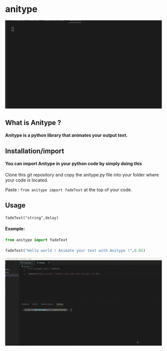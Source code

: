# anitype #
![](https://github.com/lObst3rr0r/anitype/blob/main/examples%20gif/ex1.gif)
## What is Anitype ?
#### Anitype is a python library that animates your output text.

## Installation/import

#### You can import Anitype in your python code by simply doing this
 Clone this git repository and copy the anitype.py file into your folder where your code is located.
 
 Paste : ```from anitype import fadeText``` at the top of your code.
 
## Usage

```fadeText("string",delay)```
#### Example:
```python
from anitype import fadeText

fadeText("Hello world ! Animate your text with Anitype !",0.05)
```
![](https://github.com/lObst3rr0r/anitype/blob/main/examples%20gif/ex2.gif)
